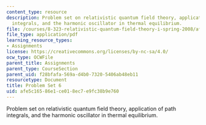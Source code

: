 ```yaml
---
content_type: resource
description: Problem set on relativistic quantum field theory, application of path
  integrals, and the harmonic oscillator in thermal equilibrium.
file: /courses/8-323-relativistic-quantum-field-theory-i-spring-2008/afe5c16586e1ce018ec7e9fc38b9e760_ft1ps06_08_1.pdf
file_type: application/pdf
learning_resource_types:
- Assignments
license: https://creativecommons.org/licenses/by-nc-sa/4.0/
ocw_type: OCWFile
parent_title: Assignments
parent_type: CourseSection
parent_uid: f28bfafa-569a-d4b0-7320-5406ab48eb11
resourcetype: Document
title: Problem Set 6
uid: afe5c165-86e1-ce01-8ec7-e9fc38b9e760
---
```

Problem set on relativistic quantum field theory, application of path integrals, and the harmonic oscillator in thermal equilibrium.